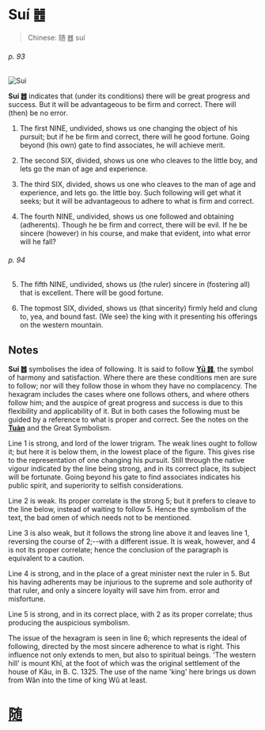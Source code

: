 # Suí ䷐

> Chinese: 随 ䷐ suí

###### p. 93

![Sui](https://88o.io/wp-content/uploads/2018/09/17-e99a8fsui.jpg)

**Suí ䷐** indicates that (under its conditions) there will be great progress and success. But it will be advantageous to be firm and correct. There will (then) be no error.

1. The first NINE, undivided, shows us one changing the object of his pursuit; but if he be firm and correct, there will he good fortune. Going beyond (his own) gate to find associates, he will achieve merit.

2. The second SIX, divided, shows us one who cleaves to the little boy, and lets go the man of age and experience.

3. The third SIX, divided, shows us one who cleaves to the man of age and experience, and lets go. the little boy. Such following will get what it seeks; but it will be advantageous to adhere to what is firm and correct.

4. The fourth NINE, undivided, shows us one followed and obtaining (adherents). Though he be firm and correct, there will be evil. If he be sincere (however) in his course, and make that evident, into what error will he fall?

###### p. 94

5. The fifth NINE, undivided, shows us (the ruler) sincere in (fostering all) that is excellent. There will be good fortune.

6. The topmost SIX, divided, shows us (that sincerity) firmly held and clung to, yea, and bound fast. (We see) the king with it presenting his offerings on the western mountain.

## Notes

**Suí ䷐** symbolises the idea of following. It is said to follow [**Yǜ ䷏**](e8b1abyu.md), the symbol of harmony and satisfaction.
Where there are these conditions men are sure to follow; nor will they follow those in whom they have no complacency.
The hexagram includes the cases where one follows others, and where others follow him;
and the auspice of great progress and success is due to this flexibility and applicability of it.
But in both cases the following must be guided by a reference to what is proper and correct. See the notes on the [**Tuàn**](https://en.wikipedia.org/wiki/Ten_Wings) and the Great Symbolism.

Line 1 is strong, and lord of the lower trigram. The weak lines ought to follow it; but here it is below them, in the lowest place of the figure. This gives rise to the representation of one changing his pursuit. Still through the native vigour indicated by the line being strong, and in its correct place, its subject will be fortunate. Going beyond his gate to find associates indicates his public spirit, and superiority to selfish considerations.

Line 2 is weak. Its proper correlate is the strong 5; but it prefers to cleave to the line below, instead of waiting to follow 5. Hence the symbolism of the text, the bad omen of which needs not to be mentioned.

Line 3 is also weak, but it follows the strong line above it and leaves line 1, reversing the course of 2;--with a different issue. It is weak, however, and 4 is not its proper correlate; hence the conclusion of the paragraph is equivalent to a caution.

Line 4 is strong, and in the place of a great minister next the ruler in 5. But his having adherents may be injurious to the supreme and sole authority of that ruler, and only a sincere loyalty will save him from. error and misfortune.

Line 5 is strong, and in its correct place, with 2 as its proper correlate; thus producing the auspicious symbolism.

The issue of the hexagram is seen in line 6; which represents the ideal of following, directed by the most sincere adherence to what is right.
This influence not only extends to men, but also to spiritual beings. 'The western hill' is mount Khî, at the foot of which was the original settlement of the house of Kâu, in B. C. 1325.
The use of the name 'king' here brings us down from Wăn into the time of king Wû at least.

# [随](./e99a8fsui_cn.md)

